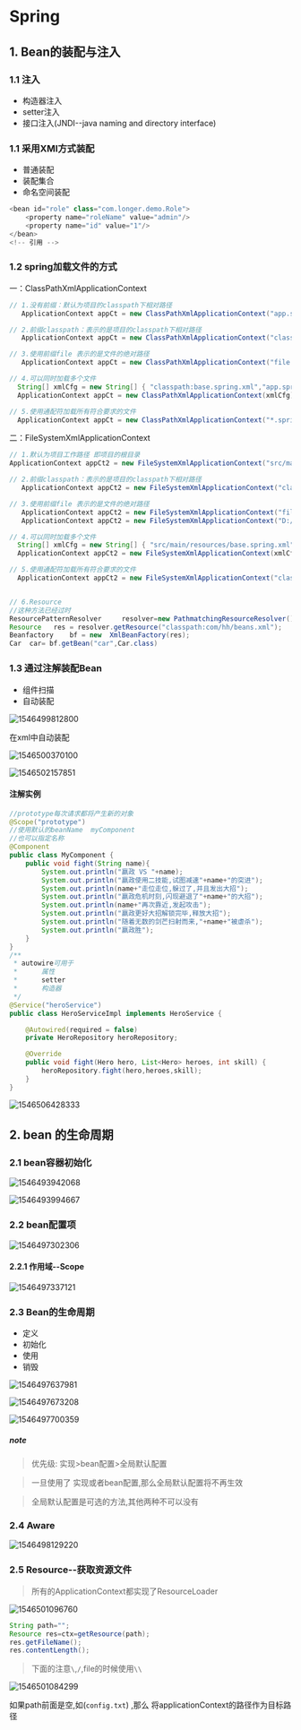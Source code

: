 # Spring

## 1. Bean的装配与注入
### 1.1 注入
- 构造器注入
- setter注入
- 接口注入(JNDI--java naming and directory interface)

### 1.1 采用XMl方式装配
- 普通装配
- 装配集合
- 命名空间装配

```java
<bean id="role" class="com.longer.demo.Role">
    <property name="roleName" value="admin"/>
    <property name="id" value="1"/>
</bean>
<!-- 引用 -->

```

### 1.2 spring加载文件的方式

一：ClassPathXmlApplicationContext 

```java
// 1.没有前缀：默认为项目的classpath下相对路径 
   ApplicationContext appCt = new ClassPathXmlApplicationContext("app.spring.xml"); 

// 2.前缀classpath：表示的是项目的classpath下相对路径 
   ApplicationContext appCt = new ClassPathXmlApplicationContext("classpath:app.spring.xml"); 

// 3.使用前缀file 表示的是文件的绝对路径 
   ApplicationContext appCt = new ClassPathXmlApplicationContext("file:D:/app.spring.xml"); 

// 4.可以同时加载多个文件 
  String[] xmlCfg = new String[] { "classpath:base.spring.xml","app.spring.xml"}; 
  ApplicationContext appCt = new ClassPathXmlApplicationContext(xmlCfg); 

// 5.使用通配符加载所有符合要求的文件 
  ApplicationContext appCt = new ClassPathXmlApplicationContext("*.spring.xml"); 
```

二：FileSystemXmlApplicationContext 
```java
// 1.默认为项目工作路径 即项目的根目录 
ApplicationContext appCt2 = new FileSystemXmlApplicationContext("src/main/resources/app.spring.xml"); 

// 2.前缀classpath：表示的是项目的classpath下相对路径 
   ApplicationContext appCt2 = new FileSystemXmlApplicationContext("classpath:app.spring.xml"); 

// 3.使用前缀file 表示的是文件的绝对路径 
   ApplicationContext appCt2 = new FileSystemXmlApplicationContext("file:D:/app.spring.xml"); 
   ApplicationContext appCt2 = new FileSystemXmlApplicationContext("D:/app.spring.xml"); 

// 4.可以同时加载多个文件 
  String[] xmlCfg = new String[] { "src/main/resources/base.spring.xml","classpath:app.spring.xml"}; 
  ApplicationContext appCt2 = new FileSystemXmlApplicationContext(xmlCfg); 

// 5.使用通配符加载所有符合要求的文件 
  ApplicationContext appCt2 = new FileSystemXmlApplicationContext("classpath:*.spring.xml"); 


// 6.Resource 
//这种方法已经过时
ResourcePatternResolver     resolver=new PathmatchingResourceResolver(); 
Resource   res = resolver.getResource("classpath:com/hh/beans.xml"); 
Beanfactory    bf = new  XmlBeanFactory(res); 
Car  car= bf.getBean("car",Car.class)
```


### 1.3 通过注解装配Bean

- 组件扫描
- 自动装配



![1546499812800](assets/1546499812800.png)

在xml中自动装配 

![1546500370100](assets/1546500370100.png)







![1546502157851](assets/1546502157851.png)

#### 注解实例

```java
//prototype每次请求都将产生新的对象
@Scope("prototype")
//使用默认的beanName  myComponent
//也可以指定名称
@Component
public class MyComponent {
	public void fight(String name){
		System.out.println("嬴政 VS "+name);
		System.out.println("嬴政使用二技能,试图减速"+name+"的突进");
		System.out.println(name+"走位走位,躲过了,并且发出大招");
		System.out.println("嬴政危机时刻,闪现避退了"+name+"的大招");
		System.out.println(name+"再次靠近,发起攻击");
		System.out.println("嬴政更好大招解锁完毕,释放大招");
		System.out.println("随着无数的剑芒扫射而来,"+name+"被虐杀");
		System.out.println("嬴政胜");
	}
}
/**
 * autowire可用于
 *      属性
 *      setter
 *      构造器
 */
@Service("heroService")
public class HeroServiceImpl implements HeroService {

	@Autowired(required = false)
	private HeroRepository heroRepository;

	@Override
	public void fight(Hero hero, List<Hero> heroes, int skill) {
		heroRepository.fight(hero,heroes,skill);
	}
}


```



![1546506428333](assets/1546506428333.png)

## 2. bean 的生命周期

### 2.1 bean容器初始化

![1546493942068](assets/1546493942068.png)

![1546493994667](assets/1546493994667.png)

### 2.2 bean配置项

![1546497302306](assets/1546497302306.png)

#### 2.2.1 作用域--Scope

![1546497337121](assets/1546497337121.png)

### 2.3 Bean的生命周期

- 定义
- 初始化
- 使用
- 销毁

![1546497637981](assets/1546497637981.png)

![1546497673208](assets/1546497673208.png)



![1546497700359](assets/1546497700359.png)

##### note

> 优先级: 实现>bean配置>全局默认配置

> 一旦使用了 实现或者bean配置,那么全局默认配置将不再生效

> 全局默认配置是可选的方法,其他两种不可以没有

### 2.4 Aware

![1546498129220](assets/1546498129220.png)

### 2.5 Resource--获取资源文件

> 所有的ApplicationContext都实现了ResourceLoader

![1546501096760](assets/1546501096760.png)

```java
String path="";
Resource res=ctx=getResource(path);
res.getFileName();
res.contentLength();
```

>下面的注意`\`,`/`,file的时候使用`\\`

![1546501084299](assets/1546501084299.png)

如果path前面是空,如(`config.txt`) ,那么 将applicationContext的路径作为目标路径


